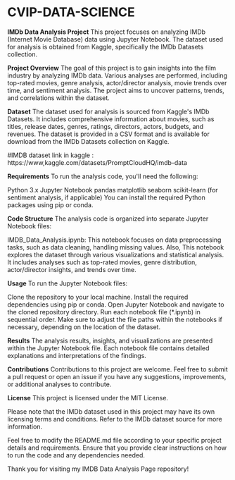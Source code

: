 # CVIP-DATA-SCIENCE
****IMDb Data Analysis Project****
This project focuses on analyzing IMDb (Internet Movie Database) data using Jupyter Notebook. The dataset used for analysis is obtained from Kaggle, specifically the IMDb Datasets collection.

**Project Overview**
The goal of this project is to gain insights into the film industry by analyzing IMDb data. Various analyses are performed, including top-rated movies, genre analysis, actor/director analysis, movie trends over time, and sentiment analysis. The project aims to uncover patterns, trends, and correlations within the dataset.

**Dataset**
The dataset used for analysis is sourced from Kaggle's IMDb Datasets. It includes comprehensive information about movies, such as titles, release dates, genres, ratings, directors, actors, budgets, and revenues. The dataset is provided in a CSV format and is available for download from the IMDb Datasets collection on Kaggle.

#IMDB dataset link in kaggle : https://www,kaggle.com/datasets/PromptCloudHQ/imdb-data

**Requirements**
To run the analysis code, you'll need the following:

Python 3.x
Jupyter Notebook
pandas
matplotlib
seaborn
scikit-learn (for sentiment analysis, if applicable)
You can install the required Python packages using pip or conda.

**Code Structure**
The analysis code is organized into separate Jupyter Notebook files:

IMDB_Data_Analysis.ipynb: This notebook focuses on data preprocessing tasks, such as data cleaning, handling missing values.
Also, This notebook explores the dataset through various visualizations and statistical analysis. It includes analyses such as top-rated movies, genre distribution, actor/director insights, and trends over time.

**Usage**
To run the Jupyter Notebook files:

Clone the repository to your local machine.
Install the required dependencies using pip or conda.
Open Jupyter Notebook and navigate to the cloned repository directory.
Run each notebook file (*.ipynb) in sequential order.
Make sure to adjust the file paths within the notebooks if necessary, depending on the location of the dataset.

**Results**
The analysis results, insights, and visualizations are presented within the Jupyter Notebook file. Each notebook file contains detailed explanations and interpretations of the findings.

**Contributions**
Contributions to this project are welcome. Feel free to submit a pull request or open an issue if you have any suggestions, improvements, or additional analyses to contribute.

**License**
This project is licensed under the MIT License.

Please note that the IMDb dataset used in this project may have its own licensing terms and conditions. Refer to the IMDb dataset source for more information.

Feel free to modify the README.md file according to your specific project details and requirements. Ensure that you provide clear instructions on how to run the code and any dependencies needed.

Thank you for visiting my IMDB Data Analysis Page repository!
